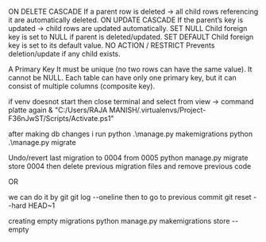 
ON DELETE CASCADE	If a parent row is deleted → all child rows referencing it are automatically deleted.
ON UPDATE CASCADE	If the parent’s key is updated → child rows are updated automatically.
SET NULL	Child foreign key is set to NULL if parent is deleted/updated.
SET DEFAULT	Child foreign key is set to its default value.
NO ACTION / RESTRICT	Prevents deletion/update if any child exists.

A Primary Key
It must be unique (no two rows can have the same value).
It cannot be NULL.
Each table can have only one primary key, but it can consist of multiple columns (composite key).

if venv doesnot start
then close terminal and select from view -> command platte again
 & "C:/Users/RAJA MANISH/.virtualenvs/Project-F36nJwST/Scripts/Activate.ps1"


 after making db changes i run 
 python .\manage.py makemigrations
 python .\manage.py migrate

 Undo/revert last  migration
to 0004 from 0005
 python manage.py migrate store 0004
then delete previous migration files and remove previous code

OR

we can do it by git 
git log --oneline
then to go to previous commit 
git reset --hard HEAD~1


creating empty migrations
python manage.py makemigrations store --empty